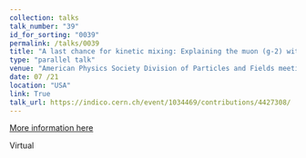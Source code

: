 ```yaml
---
collection: talks
talk_number: "39"
id_for_sorting: "0039"
permalink: /talks/0039
title: "A last chance for kinetic mixing: Explaining the muon (g-2) with semi-visible dark photons" 
type: "parallel talk"
venue: "American Physics Society Division of Particles and Fields meeting"
date: 07 /21
location: "USA"
link: True 
talk_url: https://indico.cern.ch/event/1034469/contributions/4427308/ 
---
```


[More information here](https://indico.cern.ch/event/1034469/contributions/4427308/)

Virtual
